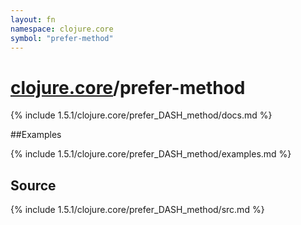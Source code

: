 ```yaml
---
layout: fn
namespace: clojure.core
symbol: "prefer-method"
---
```


# [clojure.core](../)/prefer-method

{% include 1.5.1/clojure.core/prefer_DASH_method/docs.md %}

##Examples

{% include 1.5.1/clojure.core/prefer_DASH_method/examples.md %}
## Source
{% include 1.5.1/clojure.core/prefer_DASH_method/src.md %}

